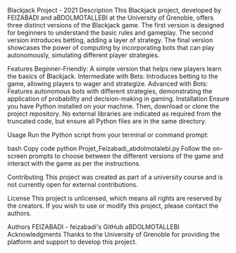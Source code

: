 Blackjack Project - 2021
Description
This Blackjack project, developed by FEIZABADI and aBDOLMOTALLEBI at the University of Grenoble, offers three distinct versions of the Blackjack game. The first version is designed for beginners to understand the basic rules and gameplay. The second version introduces betting, adding a layer of strategy. The final version showcases the power of computing by incorporating bots that can play autonomously, simulating different player strategies.

Features
Beginner-Friendly: A simple version that helps new players learn the basics of Blackjack.
Intermediate with Bets: Introduces betting to the game, allowing players to wager and strategize.
Advanced with Bots: Features autonomous bots with different strategies, demonstrating the application of probability and decision-making in gaming.
Installation
Ensure you have Python installed on your machine. Then, download or clone the project repository. No external libraries are indicated as required from the truncated code, but ensure all Python files are in the same directory.

Usage
Run the Python script from your terminal or command prompt:

bash
Copy code
python Projet_Feizabadi_abdolmotalebi.py
Follow the on-screen prompts to choose between the different versions of the game and interact with the game as per the instructions.

Contributing
This project was created as part of a university course and is not currently open for external contributions.

License
This project is unlicensed, which means all rights are reserved by the creators. If you wish to use or modify this project, please contact the authors.

Authors
FEIZABADI - feizabadi's GitHub
aBDOLMOTALLEBI
Acknowledgments
Thanks to the University of Grenoble for providing the platform and support to develop this project.
